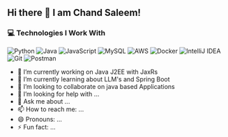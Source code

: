 ## Hi there 👋 I am Chand Saleem!

### 💻 Technologies I Work With

![Python](https://img.icons8.com/?size=100&id=13441&format=png&color=000000)
![Java](https://img.icons8.com/color/48/000000/java-coffee-cup-logo.png)
![JavaScript](https://img.icons8.com/color/48/000000/javascript--v1.png)
![MySQL](https://img.icons8.com/color/48/000000/mysql-logo.png)
![AWS](https://img.icons8.com/color/48/000000/amazon-web-services.png)
![Docker](https://img.icons8.com/color/48/000000/docker.png)
![IntelliJ IDEA](https://img.icons8.com/color/48/000000/intellij-idea.png)
![Git](https://img.icons8.com/color/48/000000/git.png)
![Postman](https://img.icons8.com/?size=100&id=QEQQKirln6Tf&format=png&color=000000)

- 🔭 I’m currently working on Java J2EE with JaxRs
- 🌱 I’m currently learning about LLM's and Spring Boot
- 👯 I’m looking to collaborate on java based Applications
- 🤔 I’m looking for help with ...
- 💬 Ask me about ...
- 📫 How to reach me: ...
- 😄 Pronouns: ...
- ⚡ Fun fact: ...
